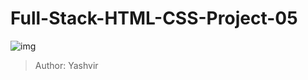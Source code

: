 # Full-Stack-HTML-CSS-Project-05

![img](https://yashvir-htmlcss-project5.netlify.app/screencapture-yashvir-htmlcss-project5-netlify-app-2022-07-29-21_14_42.png)
>Author: Yashvir
